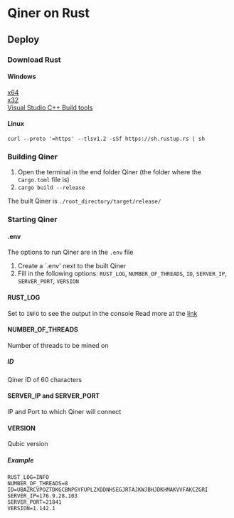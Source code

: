 ﻿# Qiner on Rust

## Deploy

### Download Rust  
  
#### Windows  
  
[x64](https://static.rust-lang.org/rustup/dist/x86_64-pc-windows-msvc/rustup-init.exe)  
[x32](https://static.rust-lang.org/rustup/dist/i686-pc-windows-msvc/rustup-init.exe)  
[Visual Studio C++ Build tools](https://visualstudio.microsoft.com/visual-cpp-build-tools/)

#### Linux

`curl --proto '=https' --tlsv1.2 -sSf https://sh.rustup.rs | sh`

### Building Qiner

1. Open the terminal in the end folder Qiner (the folder where the `Cargo.toml` file is)
2. `cargo build --release`

The built Qiner is `./root_directory/target/release/`

### Starting Qiner

#### .env

The options to run Qiner are in the `.env` file

1. Create a `.env' next to the built Qiner
2. Fill in the following options: `RUST_LOG`, `NUMBER_OF_THREADS`, `ID`, `SERVER_IP`, `SERVER_PORT`, `VERSION`

#### RUST_LOG

Set to `INFO` to see the output in the console
Read more at the [link](https://docs.rs/env_logger/0.10.0/env_logger/#enabling-logging)

#### NUMBER_OF_THREADS

Number of threads to be mined on

##### ID

Qiner ID of 60 characters

#### SERVER_IP and SERVER_PORT

IP and Port to which Qiner will connect

#### VERSION

Qubic version


##### Example

```
RUST_LOG=INFO
NUMBER_OF_THREADS=8
ID=UBAZRCVPOZTDKGCBNPGYFUPLZXDDNHSEGJRTAJKWJBHJDKHMAKVVFAKCZGRI
SERVER_IP=176.9.28.103
SERVER_PORT=21841
VERSION=1.142.1
```
